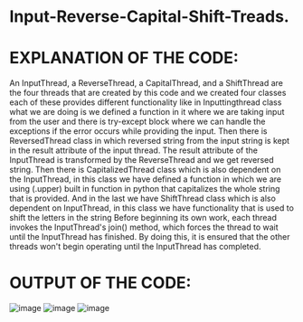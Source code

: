 # Input-Reverse-Capital-Shift-Treads.

# EXPLANATION OF THE CODE:

An InputThread, a ReverseThread, a CapitalThread, and a ShiftThread are the four threads that are created by this code and we created four classes each of these provides different functionality like in Inputtingthread class what we are doing is we defined a function in it where we are taking input from the user and there is try-except block where we can handle the exceptions if the error occurs while providing the input. 
Then there is ReversedThread class in which reversed string from the input string is kept in the result attribute of the input thread. The result attribute of the InputThread is transformed by the ReverseThread and we get reversed string.
Then there is CapitalizedThread class which is also dependent on the InputThread, in this class we have defined a function in which we are using (.upper) built in function in python that capitalizes the whole string that is provided.
And in the last we have ShiftThread class which is also dependent on InputThread, in this class we have functionality that is used to shift the letters in the string
Before beginning its own work, each thread invokes the InputThread's join() method, which forces the thread to wait until the InputThread has finished. By doing this, it is ensured that the other threads won't begin operating until the InputThread has completed.

# OUTPUT OF THE CODE:

![image](https://user-images.githubusercontent.com/92660593/210552068-2005ac0f-91e3-4ed9-808f-1429983c216b.png)
![image](https://user-images.githubusercontent.com/92660593/210552084-f3f4bfba-0b2b-4dfc-8335-493258e1e217.png)
![image](https://user-images.githubusercontent.com/92660593/210552101-92aac5cf-d16b-44e5-b8ba-995326570149.png)
